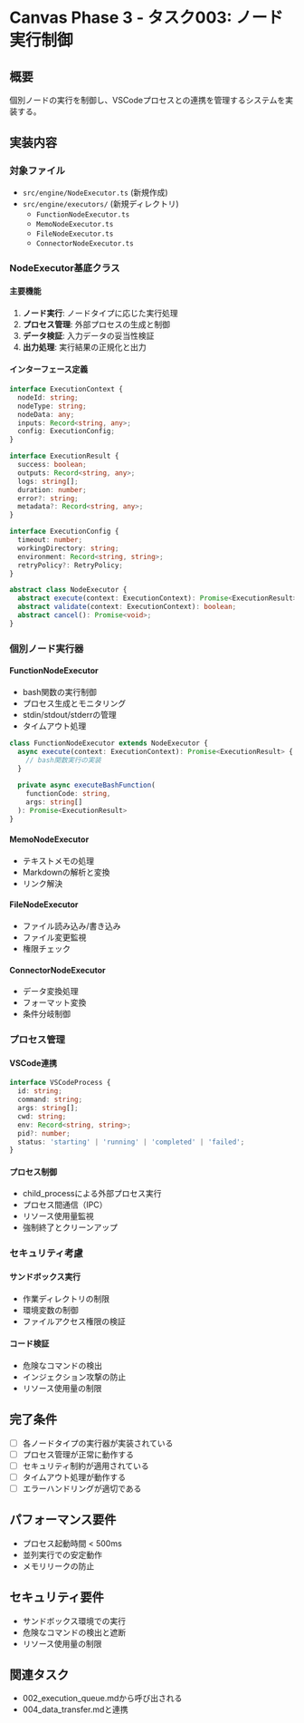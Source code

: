 # Canvas Phase 3 - タスク003: ノード実行制御

## 概要
個別ノードの実行を制御し、VSCodeプロセスとの連携を管理するシステムを実装する。

## 実装内容

### 対象ファイル
- `src/engine/NodeExecutor.ts` (新規作成)
- `src/engine/executors/` (新規ディレクトリ)
  - `FunctionNodeExecutor.ts`
  - `MemoNodeExecutor.ts`
  - `FileNodeExecutor.ts`
  - `ConnectorNodeExecutor.ts`

### NodeExecutor基底クラス

#### 主要機能
1. **ノード実行**: ノードタイプに応じた実行処理
2. **プロセス管理**: 外部プロセスの生成と制御
3. **データ検証**: 入力データの妥当性検証
4. **出力処理**: 実行結果の正規化と出力

#### インターフェース定義
```typescript
interface ExecutionContext {
  nodeId: string;
  nodeType: string;
  nodeData: any;
  inputs: Record<string, any>;
  config: ExecutionConfig;
}

interface ExecutionResult {
  success: boolean;
  outputs: Record<string, any>;
  logs: string[];
  duration: number;
  error?: string;
  metadata?: Record<string, any>;
}

interface ExecutionConfig {
  timeout: number;
  workingDirectory: string;
  environment: Record<string, string>;
  retryPolicy?: RetryPolicy;
}

abstract class NodeExecutor {
  abstract execute(context: ExecutionContext): Promise<ExecutionResult>;
  abstract validate(context: ExecutionContext): boolean;
  abstract cancel(): Promise<void>;
}
```

### 個別ノード実行器

#### FunctionNodeExecutor
- bash関数の実行制御
- プロセス生成とモニタリング
- stdin/stdout/stderrの管理
- タイムアウト処理

```typescript
class FunctionNodeExecutor extends NodeExecutor {
  async execute(context: ExecutionContext): Promise<ExecutionResult> {
    // bash関数実行の実装
  }
  
  private async executeBashFunction(
    functionCode: string,
    args: string[]
  ): Promise<ExecutionResult>
}
```

#### MemoNodeExecutor
- テキストメモの処理
- Markdownの解析と変換
- リンク解決

#### FileNodeExecutor
- ファイル読み込み/書き込み
- ファイル変更監視
- 権限チェック

#### ConnectorNodeExecutor
- データ変換処理
- フォーマット変換
- 条件分岐制御

### プロセス管理

#### VSCode連携
```typescript
interface VSCodeProcess {
  id: string;
  command: string;
  args: string[];
  cwd: string;
  env: Record<string, string>;
  pid?: number;
  status: 'starting' | 'running' | 'completed' | 'failed';
}
```

#### プロセス制御
- child_processによる外部プロセス実行
- プロセス間通信（IPC）
- リソース使用量監視
- 強制終了とクリーンアップ

### セキュリティ考慮

#### サンドボックス実行
- 作業ディレクトリの制限
- 環境変数の制御
- ファイルアクセス権限の検証

#### コード検証
- 危険なコマンドの検出
- インジェクション攻撃の防止
- リソース使用量の制限

## 完了条件
- [ ] 各ノードタイプの実行器が実装されている
- [ ] プロセス管理が正常に動作する
- [ ] セキュリティ制約が適用されている
- [ ] タイムアウト処理が動作する
- [ ] エラーハンドリングが適切である

## パフォーマンス要件
- プロセス起動時間 < 500ms
- 並列実行での安定動作
- メモリリークの防止

## セキュリティ要件
- サンドボックス環境での実行
- 危険なコマンドの検出と遮断
- リソース使用量の制限

## 関連タスク
- 002_execution_queue.mdから呼び出される
- 004_data_transfer.mdと連携
